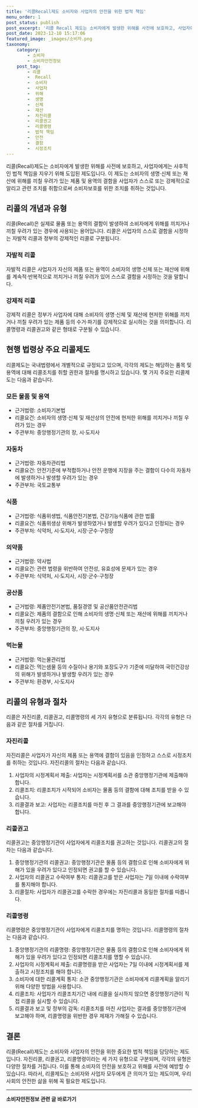 ```yaml
---
title: '리콜Recall제도 소비자와 사업자의 안전을 위한 법적 책임'
menu_order: 1
post_status: publish
post_excerpt: '리콜 Recall 제도는 소비자에게 발생한 위해를 사전에 보호하고, 사업자에게는 사후적인 법적 책임을 지우기 위해 도입된 제도입니다. 이 제도는 소비자의 생명 신체 또는 재산에 위해를 끼칠 우려가 있는 제품 및 용역의 결함을 사업자가 스스로 또는 강제적으로 알리고 관련 조치를 취함으로써 소비자보호를 위한 조치를 취하는 것입니다.'
post_date: 2023-12-10 15:17:06
featured_image: _images/소비자.png
taxonomy:
    category:
        - 소비자
        - 소비자안전정보
    post_tag:
        - 리콜
        -  Recall
        -  소비자
        -  사업자
        -  위해
        -  생명
        -  신체
        -  재산
        -  자진리콜
        -  리콜권고
        -  리콜명령
        -  법적 책임
        -  안전
        -  결함
        -  시정조치
---
```



리콜(Recall)제도는 소비자에게 발생한 위해를 사전에 보호하고, 사업자에게는 사후적인 법적 책임을 지우기 위해 도입된 제도입니다. 이 제도는 소비자의 생명·신체 또는 재산에 위해를 끼칠 우려가 있는 제품 및 용역의 결함을 사업자가 스스로 또는 강제적으로 알리고 관련 조치를 취함으로써 소비자보호를 위한 조치를 취하는 것입니다.

## 리콜의 개념과 유형

리콜(Recall)은 실제로 물품 또는 용역의 결함이 발생하여 소비자에게 위해를 끼치거나 끼칠 우려가 있는 경우에 사용되는 용어입니다. 리콜은 사업자의 스스로 결함을 시정하는 자발적 리콜과 정부의 강제적인 리콜로 구분됩니다.

### 자발적 리콜

자발적 리콜은 사업자가 자신의 제품 또는 용역이 소비자의 생명·신체 또는 재산에 위해를 계속적·반복적으로 끼치거나 끼칠 우려가 있어 스스로 결함을 시정하는 것을 말합니다.

### 강제적 리콜

강제적 리콜은 정부가 사업자에 대해 소비자의 생명·신체 및 재산에 현저한 위해를 끼치거나 끼칠 우려가 있는 제품 등의 수거·파기를 강제적으로 실시하는 것을 의미합니다. 리콜명령과 리콜권고와 같은 형태로 구분될 수 있습니다.

## 현행 법령상 주요 리콜제도

리콜제도는 국내법령에서 개별적으로 규정되고 있으며, 각각의 제도는 해당하는 품목 및 용역에 대해 리콜조치를 취할 권한과 절차를 명시하고 있습니다. 몇 가지 주요한 리콜제도는 다음과 같습니다.

### 모든 물품 및 용역

- 근거법령: 소비자기본법
- 리콜요건: 소비자의 생명·신체 및 재산상의 안전에 현저한 위해를 끼치거나 끼칠 우려가 있는 경우
- 주관부처: 중앙행정기관의 장, 시·도지사

### 자동차

- 근거법령: 자동차관리법
- 리콜요건: 안전기준에 부적합하거나 안전 운행에 지장을 주는 결함이 다수의 자동차에 발생하거나 발생할 우려가 있는 경우
- 주관부처: 국토교통부

### 식품

- 근거법령: 식품위생법, 식품안전기본법, 건강기능식품에 관한 법률
- 리콜요건: 식품위생상 위해가 발생하였거나 발생할 우려가 있다고 인정되는 경우
- 주관부처: 식약처, 시·도지사, 시장·군수·구청장

### 의약품

- 근거법령: 약사법
- 리콜요건: 관련 법령을 위반하여 안전성, 유효성에 문제가 있는 경우
- 주관부처: 식약처, 시·도지사, 시장·군수·구청장

### 공산품

- 근거법령: 제품안전기본법, 품질경영 및 공산품안전관리법
- 리콜요건: 제품의 결함으로 인해 소비자의 생명·신체 또는 재산에 위해를 끼치거나 끼칠 우려가 있는 경우
- 주관부처: 중앙행정기관의 장, 시·도지사

### 먹는물

- 근거법령: 먹는물관리법
- 리콜요건: 먹는샘물 등의 수질이나 용기와 포장도구가 기준에 미달하여 국민건강상의 위해가 발생하거나 발생할 우려가 있는 경우
- 주관부처: 환경부, 시·도지사

## 리콜의 유형과 절차

리콜은 자진리콜, 리콜권고, 리콜명령의 세 가지 유형으로 분류됩니다. 각각의 유형은 다음과 같은 절차를 거칩니다.

### 자진리콜

자진리콜은 사업자가 자신의 제품 또는 용역에 결함이 있음을 인정하고 스스로 시정조치를 취하는 것입니다. 자진리콜의 절차는 다음과 같습니다.

1. 사업자의 시정계획서 제출: 사업자는 시정계획서를 소관 중앙행정기관에 제출해야 합니다.
2. 리콜조치: 리콜조치가 시작되어 소비자는 물품 등의 결함에 대해 조치를 받을 수 있습니다.
3. 리콜결과 보고: 사업자는 리콜조치를 마친 후 그 결과를 중앙행정기관에 보고해야 합니다.

### 리콜권고

리콜권고는 중앙행정기관이 사업자에게 리콜조치를 권고하는 것입니다. 리콜권고의 절차는 다음과 같습니다.

1. 중앙행정기관의 리콜권고: 중앙행정기관은 물품 등의 결함으로 인해 소비자에게 위해가 있을 우려가 있다고 인정되면 권고를 할 수 있습니다.
2. 사업자의 리콜권고 수락여부 통지: 리콜권고를 받은 사업자는 7일 이내에 수락여부를 통지해야 합니다.
3. 리콜절차: 사업자가 리콜권고를 수락한 경우에는 자진리콜과 동일한 절차를 따릅니다.

### 리콜명령

리콜명령은 중앙행정기관이 사업자에게 리콜조치를 명하는 것입니다. 리콜명령의 절차는 다음과 같습니다.

1. 중앙행정기관의 리콜명령: 중앙행정기관은 물품 등의 결함으로 인해 소비자에게 위해가 있을 우려가 있다고 인정되면 리콜조치를 명할 수 있습니다.
2. 사업자의 시정계획서 제출: 리콜명령을 받은 사업자는 7일 이내에 시정계획서를 제출하고 시정조치를 해야 합니다.
3. 소비자에 대한 리콜계획 통지: 소관 중앙행정기관은 소비자에게 리콜계획을 알리기 위해 다양한 방법을 사용합니다.
4. 리콜조치: 사업자가 리콜조치기간 내에 리콜을 실시하지 않으면 중앙행정기관이 직접 리콜을 실시할 수 있습니다.
5. 리콜결과 보고 및 정부의 감독: 리콜조치를 마친 사업자는 결과를 중앙행정기관에 보고해야 하며, 리콜명령을 위반한 경우 제재가 가해질 수 있습니다.

## 결론

리콜(Recall)제도는 소비자와 사업자의 안전을 위한 중요한 법적 책임을 담당하는 제도입니다. 자진리콜, 리콜권고, 리콜명령이라는 세 가지 유형으로 구분되며, 각각의 유형은 다양한 절차를 거칩니다. 이를 통해 소비자의 안전을 보호하고 위해를 사전에 예방할 수 있습니다. 따라서, 리콜제도는 소비자와 사업자 모두에게 큰 의미가 있는 제도이며, 우리 사회의 안전한 삶을 위해 꼭 필요한 제도입니다.
<!-- wp:separator -->
<hr class="wp-block-separator has-alpha-channel-opacity"/>
<!-- /wp:separator -->

<!-- wp:group {"backgroundColor":"base","layout":{"type":"constrained"}} -->
<div class="wp-block-group has-base-background-color has-background"><!-- wp:paragraph {"align":"center","fontSize":"medium"} -->
<p class="has-text-align-center has-large-font-size"><strong>소비자안전정보 관련 글 바로가기</strong></p>
<!-- /wp:paragraph -->


<!-- wp:latest-posts
{"categories":[{"id":31486,"count":19,"description":"","link":"https://uknowlaw.com/category/%ec%86%8c%eb%b9%84%ec%9e%90%ec%95%88%ec%a0%84%ec%a0%95%eb%b3%b4/","name":"소비자안전정보","slug":"소비자안전정보","taxonomy":"category","parent":0,"meta":[],"_links":{"self":[{"href":"https://uknowlaw.com/wp-json/wp/v2/categories/31486"}],"collection":[{"href":"https://uknowlaw.com/wp-json/wp/v2/categories"}],"about":[{"href":"https://uknowlaw.com/wp-json/wp/v2/taxonomies/category"}],"wp:post_type":[{"href":"https://uknowlaw.com/wp-json/wp/v2/posts?categories=31486"}],"curies":[{"name":"wp","href":"https://api.w.org/{rel}","templated":true}]}}],"postsToShow":100,"excerptLength":28,"postLayout":"grid","columns":2,"featuredImageAlign":"left","featuredImageSizeSlug":"large","fontSize":"small"} /--></div>
<!-- /wp:group -->